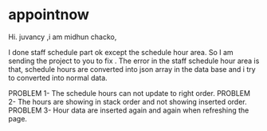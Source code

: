 # appointnow
Hi. juvancy ,i am midhun chacko,

   I done  staff schedule part ok except the schedule hour area. 
   So  I am  sending the project to you to fix . The error in the staff 
   schedule hour area is that, schedule hours are converted into json 
   array in the data base and i try to converted into normal data.
   
   PROBLEM 1- The schedule hours can not update to right order.
   PROBLEM 2- The hours are showing in stack order and not showing inserted order.
   PROBLEM 3- Hour data are inserted again and again when refreshing the page.
  
   
   
